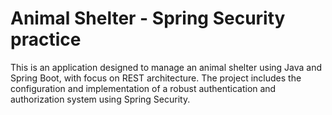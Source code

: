 # Animal Shelter - Spring Security practice
This is an application designed to manage an animal shelter using Java and Spring Boot, with focus on REST architecture. 
The project includes the configuration and implementation of a robust authentication
and authorization system using Spring Security.

